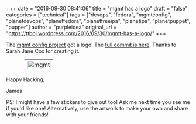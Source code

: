 +++
date = "2016-09-30 08:41:06"
title = "mgmt has a logo"
draft = "false"
categories = ["technical"]
tags = ["devops", "fedora", "mgmtconfig", "planetdevops", "planetfedora", "planetfreeipa", "planetipa", "planetpuppet", "pupper"]
author = "purpleidea"
original_url = "https://ttboj.wordpress.com/2016/09/30/mgmt-has-a-logo/"
+++

The <a href="https://github.com/purpleidea/mgmt/">mgmt config project</a> got a logo! The <a href="https://github.com/purpleidea/mgmt/commit/8a96dfdc8a1540e379ead81323e178ce73d035f5">full commit is here</a>. Thanks to Sarah Jane Cox for creating it.

<table style="text-align:center; width:80%; margin:0 auto;"><tr><td><a href="mgmt.png"><img class="alignnone size-full wp-image-1881" src="mgmt.png" alt="mgmt" width="100%" height="100%" /></a></td></tr></table>

Happy Hacking,

James

PS: I might have a few stickers to give out too! Ask me next time you see me if you'd like one! Alternatively, use the artwork to make your own and share with your friends!

